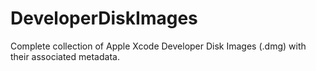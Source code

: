 # DeveloperDiskImages
Complete collection of Apple Xcode Developer Disk Images (.dmg) with their associated metadata.
